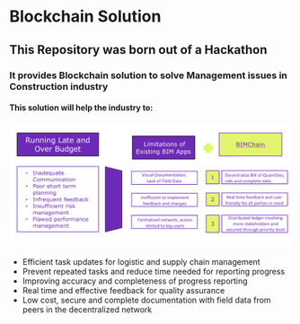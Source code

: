 # Blockchain Solution

## This Repository was born out of a Hackathon


### It provides Blockchain solution to solve Management issues in Construction industry


#### This solution will help the industry to:

<img src="project_idea.png" alt="Our Project Idea Gist"/>

<ul>
  <li>Efficient task updates for logistic and supply chain management</li>
  <li>Prevent repeated tasks and reduce time needed for reporting progress</li>
<li>Improving accuracy and completeness of progress reporting</li>
<li>Real time and effective feedback for quality assurance </li>
<li>Low cost, secure and complete documentation with field data from peers in the decentralized network </li>
 </ul>
  
